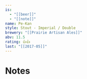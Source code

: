 ```yaml
---
is:
  - "[[beer]]"
  - "[[note]]"
name: Pe-Kan
style: Stout - Imperial / Double
brewery: "[[Prairie Artisan Ales]]"
abv: 11.5
rating: 👍👍
last: "[[2017-05]]"
---
```

# Notes

